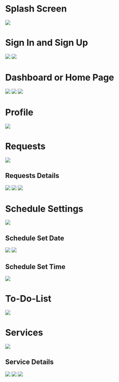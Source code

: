# Splash Screen

![](images/splashScreen.jpg)

# Sign In and Sign Up

![](images/signIn.jpg)
![](images/signUp.jpg)

# Dashboard or Home Page

![](images/dashboardOffline.jpg)
![](images/dashboardOnline.jpg)
![](images/dashboard_sidemenu.jpg)

# Profile

![](images/profile.jpg)

# Requests

![](images/requests.jpg)

## Requests Details

![](images/tracking.jpg)
![](images/receipt.jpg)
![](images/details.jpg)

# Schedule Settings

![](images/schedule.jpg)

## Schedule Set Date

![](images/setDateChoose.jpg)
![](images/selectDate.jpg)

## Schedule Set Time

![](images/setTimeChoose.jpg)

# To-Do-List

![](images/toDoList.jpg)

# Services

![](images/active.jpg)

## Service Details

![](images/addNewService.jpg)
![](images/serviceDetails.jpg)
![](images/restoreDeletedService.jpg)